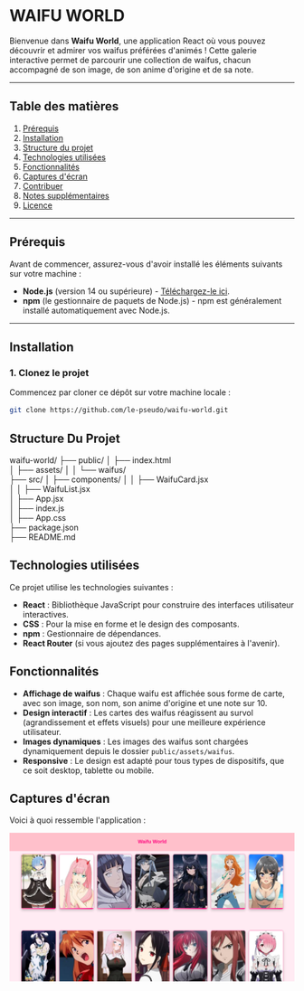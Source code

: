 # **WAIFU WORLD**

Bienvenue dans **Waifu World**, une application React où vous pouvez découvrir et admirer vos waifus préférées d'animés ! Cette galerie interactive permet de parcourir une collection de waifus, chacun accompagné de son image, de son anime d'origine et de sa note.

---

## **Table des matières**

1. [Prérequis](#prérequis)
2. [Installation](#installation)
3. [Structure du projet](#structure-du-projet)
4. [Technologies utilisées](#technologies-utilisées)
5. [Fonctionnalités](#fonctionnalités)
6. [Captures d'écran](#captures-décran)
7. [Contribuer](#contribuer)
8. [Notes supplémentaires](#notes-supplémentaires)
9. [Licence](#licence)

---

## **Prérequis**

Avant de commencer, assurez-vous d'avoir installé les éléments suivants sur votre machine :

- **Node.js** (version 14 ou supérieure) - [Téléchargez-le ici](https://nodejs.org/).
- **npm** (le gestionnaire de paquets de Node.js) - npm est généralement installé automatiquement avec Node.js.

---

## **Installation**

### 1. **Clonez le projet**  
Commencez par cloner ce dépôt sur votre machine locale :

```bash
git clone https://github.com/le-pseudo/waifu-world.git
```

## Structure Du Projet

waifu-world/
├── public/
│   ├── index.html             
│   ├── assets/
│   │   └── waifus/              
├── src/
│   ├── components/
│   │   ├── WaifuCard.jsx        
│   │   ├── WaifuList.jsx        
│   ├── App.jsx                  
│   ├── index.js                 
│   ├── App.css                  
├── package.json                 
├── README.md                    

## **Technologies utilisées**

Ce projet utilise les technologies suivantes :

- **React** : Bibliothèque JavaScript pour construire des interfaces utilisateur interactives.
- **CSS** : Pour la mise en forme et le design des composants.
- **npm** : Gestionnaire de dépendances.
- **React Router** (si vous ajoutez des pages supplémentaires à l'avenir).


## **Fonctionnalités**

- **Affichage de waifus** : Chaque waifu est affichée sous forme de carte, avec son image, son nom, son anime d'origine et une note sur 10.
- **Design interactif** : Les cartes des waifus réagissent au survol (agrandissement et effets visuels) pour une meilleure expérience utilisateur.
- **Images dynamiques** : Les images des waifus sont chargées dynamiquement depuis le dossier `public/assets/waifus`.
- **Responsive** : Le design est adapté pour tous types de dispositifs, que ce soit desktop, tablette ou mobile.

## **Captures d'écran**

Voici à quoi ressemble l'application :

![Waifu World](./public/assets/screenshots/WaifuWorld.png)

